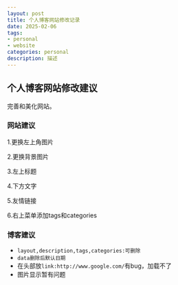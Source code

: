 ```yaml
---
layout: post
title: 个人博客网站修改记录
date: 2025-02-06
tags:
- personal
- website
categories: personal
description: 描述
---
```


## 个人博客网站修改建议
完善和美化网站。
<!-- more -->

### 网站建议

1.更换左上角图片

2.更换背景图片

3.左上标题

4.下方文字

5.友情链接

6.右上菜单添加tags和categories

### 博客建议

- `layout,description,tags,categories:可删除`
- `data删除后默认日期`
- 在头部放`link:http://www.google.com/`有bug，加载不了
- 图片显示暂有问题